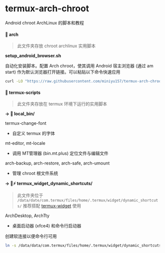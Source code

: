 # termux-arch-chroot

Android chroot ArchLinux 的脚本和教程

#### 📁 arch

> 此文件夹存放 chroot archlinux 实用脚本

**setup_android_browser.sh**

自动化安装脚本。配置 Arch chroot，使其调用 Android 宿主浏览器 (通过 am start) 作为默认浏览器打开链接。可以粘贴以下命令快速应用

```bash
curl -LO "https://raw.githubusercontent.com/miniyu157/termux-arch-chroot/refs/heads/main/setup_android_browser.sh" && chmod +x setup_android_browser.sh && sudo ./setup_android_browser.sh && rm setup_android_browser.sh
```

#### 📁 termux-scripts

> 此文件夹存放在 termux 环境下运行的实用脚本

**→ 📁 local_bin/**

termux-change-font 
- 自定义 termux 的字体

mt-editor, mt-locale
- 调用 MT管理器 (bin.mt.plus) 定位文件与编辑文件

arch-backup, arch-restore, arch-safe, arch-umount
- 管理 chroot 根文件系统

**→ 📁⚡️ termux_widget_dynamic_shortcuts/**

> 此文件夹位于 `/data/date/com.termux/files/home/.termux/widget/dynamic_shortcuts/` 推荐搭配 [termux-widget](https://github.com/termux/termux-widget/releases) 使用

ArchDesktop, ArchTty
- 桌面启动器 (xfce4) 和命令行启动器

创建软连接以便命令行可用

```bash
ln -s /data/data/com.termux/files/home/.termux/widget/dynamic_shortcuts/ArchDesktop ~/.local/bin/arch-desktop && ln -s /data/data/com.termux/files/home/.termux/widget/dynamic_shortcuts/ArchTty ~/.local/bin/arch
```
